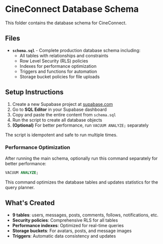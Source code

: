 # CineConnect Database Schema

This folder contains the database schema for CineConnect.

## Files

- **`schema.sql`** - Complete production database schema including:
  - All tables with relationships and constraints
  - Row Level Security (RLS) policies  
  - Indexes for performance optimization
  - Triggers and functions for automation
  - Storage bucket policies for file uploads

## Setup Instructions

1. Create a new Supabase project at [supabase.com](https://supabase.com)
2. Go to **SQL Editor** in your Supabase dashboard
3. Copy and paste the entire content from `schema.sql`
4. Run the script to create all database objects
5. **(Optional)** For better performance, run `VACUUM ANALYZE;` separately

The script is idempotent and safe to run multiple times.

### Performance Optimization

After running the main schema, optionally run this command separately for better performance:

```sql
VACUUM ANALYZE;
```

This command optimizes the database tables and updates statistics for the query planner.

## What's Created

- **9 tables**: users, messages, posts, comments, follows, notifications, etc.
- **Security policies**: Comprehensive RLS for all tables
- **Performance indexes**: Optimized for real-time queries
- **Storage buckets**: For avatars, posts, and message images
- **Triggers**: Automatic data consistency and updates